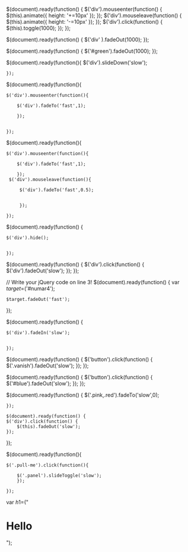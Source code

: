 $(document).ready(function() {
   $('div').mouseenter(function() {
       $(this).animate({
           height: '+=10px'
       });
   });
   $('div').mouseleave(function() {
       $(this).animate({
           height: '-=10px'
       }); 
   });
   $('div').click(function() {
       $(this).toggle(1000);
   }); 
});



$(document).ready(function() {
    $('div' ).fadeOut(1000);
});

$(document).ready(function() {
    $('#green').fadeOut(1000);
});


$(document).ready(function(){
    $('div').slideDown('slow');
    
    });


$(document).ready(function(){
    
    $('div').mouseenter(function(){
        
        $('div').fadeTo('fast',1);
        
        });
    
    
    });


$(document).ready(function(){
    
    $('div').mouseenter(function(){
        
        $('div').fadeTo('fast',1);
        
        });
     $('div').mouseleave(function(){
         
         $('div').fadeTo('fast',0.5);
         
         
         }); 
    
    });


$(document).ready(function() {
    
    
    $('div').hide();
    
    
    });

$(document).ready(function() {
    $('div').click(function() {
        $('div').fadeOut('slow');
    });
});

// Write your jQuery code on line 3!
$(document).ready(function() {
var $target=$('#numar4');
    
    $target.fadeOut('fast');
});


$(document).ready(function() {
    
    $('div').fadeIn('slow');
    
    
    });

$(document).ready(function() {
    $('button').click(function() {
       $('.vanish').fadeOut('slow'); 
    });
});

$(document).ready(function() {
    $('button').click(function() {
        $('#blue').fadeOut('slow');
    });
});


$(document).ready(function() {
    $('.pink,.red').fadeTo('slow',0);
    
    
    });
    
    $(document).ready(function() {
    $('div').click(function() {
        $(this).fadeOut('slow');
    });
});



$(document).ready(function(){
    
    $('.pull-me').click(function(){
        
        $('.panel').slideToggle('slow');
        });
    
    });
    
    
    
    
var $h1=$("<h1>Hello </h1>");
